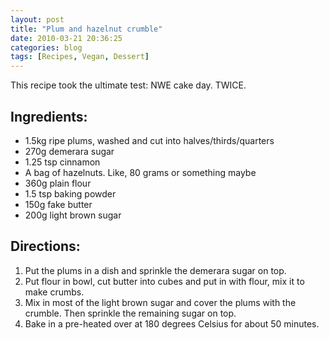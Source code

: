 ```yaml
---
layout: post
title: "Plum and hazelnut crumble"
date: 2010-03-21 20:36:25
categories: blog
tags: [Recipes, Vegan, Dessert]
---
```


This recipe took the ultimate test: NWE cake day. TWICE.

<!--more-->

## Ingredients:

- 1.5kg ripe plums, washed and cut into halves/thirds/quarters
- 270g demerara sugar
- 1.25 tsp cinnamon
- A bag of hazelnuts. Like, 80 grams or something maybe
- 360g plain flour
- 1.5 tsp baking powder
- 150g fake butter
- 200g light brown sugar

## Directions:

1. Put the plums in a dish and sprinkle the demerara sugar on top.
2. Put flour in bowl, cut butter into cubes and put in with flour, mix it to make crumbs.
3. Mix in most of the light brown sugar and cover the plums with the crumble. Then sprinkle the remaining sugar on top.
4. Bake in a pre-heated over at 180 degrees Celsius for about 50 minutes.
